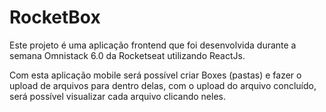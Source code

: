 # RocketBox

Este projeto é uma aplicação frontend que foi desenvolvida durante a semana Omnistack 6.0 da Rocketseat utilizando ReactJs.

Com esta aplicação mobile será possível criar Boxes (pastas) e fazer o upload de arquivos para dentro delas, com o upload do arquivo concluído, será possível visualizar cada arquivo clicando neles.

